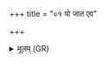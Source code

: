+++
title = "०१ यो जात एव"

+++
<details><summary>मूलम् (GR)</summary>

यो जात एव प्रथमो मनस्वान्  
देवो देवान् क्रतुना पर्यभूषत् ।  
यस्य शुष्माद् रोदसी अभ्यसेतां  
नृम्णस्य मह्ना स जनास इन्द्रः ॥
</details>